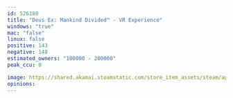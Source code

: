 ```yaml
---
id: 526180
title: "Deus Ex: Mankind Divided™ - VR Experience"
windows: "true"
mac: "false"
linux: false
positive: 143
negative: 148
estimated_owners: "100000 - 200000"
peak_ccu: 0

image: https://shared.akamai.steamstatic.com/store_item_assets/steam/apps/526180/header.jpg?t=1681397927
opinions:
---
```

